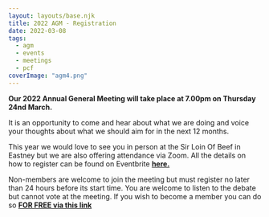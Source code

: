 ```yaml
---
layout: layouts/base.njk
title: 2022 AGM - Registration
date: 2022-03-08
tags: 
  - agm
  - events
  - meetings
  - pcf
coverImage: "agm4.png"
---
```


**Our 2022 Annual General Meeting will take place at 7.00pm on Thursday 24nd March.**

It is an opportunity to come and hear about what we are doing and voice your thoughts about what we should aim for in the next 12 months.

This year we would love to see you in person at the Sir Loin Of Beef in Eastney but we are also offering attendance via Zoom. All the details on how to register can be found on Eventbrite **[here.](https://www.eventbrite.co.uk/e/2022-annual-general-meeting-tickets-291786720937)**

Non-members are welcome to join the meeting but must register no later than 24 hours before its start time. You are welcome to listen to the debate but cannot vote at the meeting. If you wish to become a member you can do so [**FOR FREE via this link**](https://www.pompeybug.co.uk/join/)
